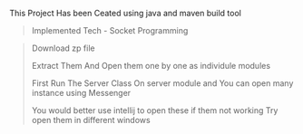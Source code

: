 This Project Has been Ceated using java and maven build tool

>Implemented Tech - Socket Programming

>Download zp file
>
>Extract Them And Open them  one by one as individule modules
>
>First Run The Server Class On server module and You can open many instance using Messenger
>
>You would better use intellij to open these if them not working Try open them in different windows
